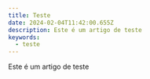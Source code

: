```yaml
---
title: Teste
date: 2024-02-04T11:42:00.655Z
description: Este é um artigo de teste
keywords:
  - teste
---
```

Este é um artigo de teste